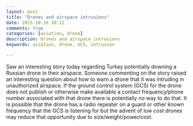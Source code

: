 ```yaml
---
layout: post
title: "Drones and airspace intrusions"
date: 2015-10-16 10:22
comments: true
categories: [aviation, drone]
description: Drones and airspace intrusions
keywords: aviation, drone, GCS, intrusion

---
```

Saw an interesting story today regarding Turkey potentially downing a Russian drone in their airspace.
Someone commenting on the story raised an interesting question about how to warn a drone that it was intruding in unauthorized airspace.
If the ground control system (GCS) for the drone does not publish or otherwise make available a contact frequency/phone number associated with that drone there is potentially no way to do that.
It is possible that the drone has a radio repeater on a guard or other known frequency that  the GCS is listening for but the advent of low cost drones may reduce that opportunity due to size/weight/power/cost.